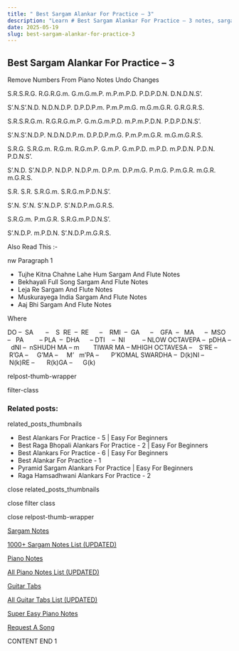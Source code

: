```yaml
---
title: " Best Sargam Alankar For Practice – 3"
description: "Learn # Best Sargam Alankar For Practice – 3 notes, sargam, harmonium notations and flute notes. Easy step-by-step tutorial for beginners."
date: 2025-05-19
slug: best-sargam-alankar-for-practice-3
---
```


## Best Sargam Alankar For Practice – 3

Remove Numbers From Piano Notes
Undo Changes

S.R.S.R.G. R.G.R.G.m. G.m.G.m.P. m.P.m.P.D. P.D.P.D.N. D.N.D.N.S’.

S’.N.S’.N.D. N.D.N.D.P. D.P.D.P.m. P.m.P.m.G. m.G.m.G.R. G.R.G.R.S.

S.R.S.R.G.m. R.G.R.G.m.P. G.m.G.m.P.D. m.P.m.P.D.N. P.D.P.D.N.S’.

S’.N.S’.N.D.P. N.D.N.D.P.m. D.P.D.P.m.G. P.m.P.m.G.R. m.G.m.G.R.S.

S.R.G. S.R.G.m. R.G.m. R.G.m.P. G.m.P. G.m.P.D. m.P.D. m.P.D.N. P.D.N. P.D.N.S’.

S’.N.D. S’.N.D.P. N.D.P. N.D.P.m. D.P.m. D.P.m.G. P.m.G. P.m.G.R. m.G.R. m.G.R.S.

S.R. S.R. S.R.G.m. S.R.G.m.P.D.N.S’.

S’.N. S’.N. S’.N.D.P. S’.N.D.P.m.G.R.S.

S.R.G.m. P.m.G.R. S.R.G.m.P.D.N.S’.

S’.N.D.P. m.P.D.N. S’.N.D.P.m.G.R.S.

Also Read This :-

nw Paragraph 1

- Tujhe Kitna Chahne Lahe Hum Sargam And Flute Notes
- Bekhayali Full Song Sargam And Flute Notes
- Leja Re Sargam And Flute Notes
- Muskurayega India Sargam And Flute Notes
- Aaj Bhi Sargam And Flute Notes

Where

DO –  SA       –    S  RE  –  RE      –    RMI  –  GA      –    GFA  –   MA      –  MSO  –   PA         – PLA  –  DHA      – DTI    –  NI          – NLOW OCTAVEPA –  pDHA –  dNI –  nSHUDH MA – m        TIWAR MA – MHIGH OCTAVESA –    S’RE –     R’GA –     G’MA –     M’   m’PA –       P’KOMAL SWARDHA –  D(k)NI –       N(k)RE –       R(k)GA –      G(k)

relpost-thumb-wrapper

filter-class

### Related posts:

related_posts_thumbnails

- Best Alankars For Practice - 5 | Easy For Beginners
- Best Raga Bhopali Alankars For Practice - 2 | Easy For Beginners
- Best Alankars For Practice - 6 | Easy For Beginners
- Best Alankar For Practice - 1
- Pyramid Sargam Alankars For Practice | Easy For Beginners
- Raga Hamsadhwani Alankars For Practice - 2

close related_posts_thumbnails

close filter class

close relpost-thumb-wrapper

[Sargam Notes](/sargam-notes.html)

[1000+ Sargam Notes List (UPDATED)](/all-songs-list-sargam-notes.html)

[Piano Notes](/piano-notes.html)

[All Piano Notes List (UPDATED)](/all-songs-list-piano-notes.html)

[Guitar Tabs](/guitar-tabs.html)

[All Guitar Tabs List (UPDATED)](/all-songs-list-guitar-tabs.html)

[Super Easy Piano Notes](https://studywall.in/)

[Request A Song](/request-a-song.html)

CONTENT END 1
